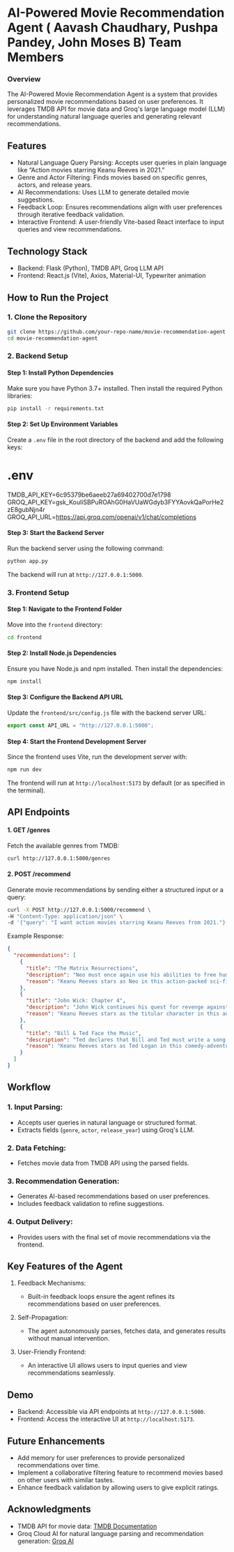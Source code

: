 # AI-Powered Movie Recommendation Agent ( Aavash Chaudhary, Pushpa Pandey, John Moses B) Team Members

### Overview
The AI-Powered Movie Recommendation Agent is a system that provides personalized movie recommendations based on user preferences. It leverages TMDB API for movie data and Groq's large language model (LLM) for understanding natural language queries and generating relevant recommendations.


## Features
- Natural Language Query Parsing: Accepts user queries in plain language like “Action movies starring Keanu Reeves in 2021.”
- Genre and Actor Filtering: Finds movies based on specific genres, actors, and release years.
- AI Recommendations: Uses LLM to generate detailed movie suggestions.
- Feedback Loop: Ensures recommendations align with user preferences through iterative feedback validation.
- Interactive Frontend: A user-friendly Vite-based React interface to input queries and view recommendations.

## Technology Stack

- Backend: Flask (Python), TMDB API, Groq LLM API
- Frontend: React.js (Vite), Axios, Material-UI, Typewriter animation

## How to Run the Project

### 1. Clone the Repository
```bash
git clone https://github.com/your-repo-name/movie-recommendation-agent.git
cd movie-recommendation-agent
```

### 2. Backend Setup

#### Step 1: Install Python Dependencies
Make sure you have Python 3.7+ installed. Then install the required Python libraries:
```bash
pip install -r requirements.txt
```

#### Step 2: Set Up Environment Variables
Create a `.env` file in the root directory of the backend and add the following keys:
 # .env
TMDB_API_KEY=6c95379be6aeeb27a69402700d7e1798
GROQ_API_KEY=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
GROQ_API_URL=https://api.groq.com/openai/v1/chat/completions

#### Step 3: Start the Backend Server
Run the backend server using the following command:
```bash
python app.py
```
The backend will run at `http://127.0.0.1:5000`.


### 3. Frontend Setup

#### Step 1: Navigate to the Frontend Folder
Move into the `frontend` directory:
```bash
cd frontend
```

#### Step 2: Install Node.js Dependencies
Ensure you have Node.js and npm installed. Then install the dependencies:
```bash
npm install
```

#### Step 3: Configure the Backend API URL
Update the `frontend/src/config.js` file with the backend server URL:
```javascript
export const API_URL = "http://127.0.0.1:5000";
```

#### Step 4: Start the Frontend Development Server
Since the frontend uses Vite, run the development server with:
```bash
npm run dev
```
The frontend will run at `http://localhost:5173` by default (or as specified in the terminal).


## API Endpoints

#### 1. GET /genres
Fetch the available genres from TMDB:
```bash
curl http://127.0.0.1:5000/genres
```

#### 2. POST /recommend
Generate movie recommendations by sending either a structured input or a query:
```bash
curl -X POST http://127.0.0.1:5000/recommend \
-H "Content-Type: application/json" \
-d '{"query": "I want action movies starring Keanu Reeves from 2021."}'
```

Example Response:
```json
{
  "recommendations": [
    {
      "title": "The Matrix Resurrections",
      "description": "Neo must once again use his abilities to free humanity from the Matrix.",
      "reason": "Keanu Reeves stars as Neo in this action-packed sci-fi sequel."
    },
    {
      "title": "John Wick: Chapter 4",
      "description": "John Wick continues his quest for revenge against the High Table.",
      "reason": "Keanu Reeves stars as the titular character in this adrenaline-fueled action film."
    },
    {
      "title": "Bill & Ted Face the Music",
      "description": "Ted declares that Bill and Ted must write a song to save the universe.",
      "reason": "Keanu Reeves stars as Ted Logan in this comedy-adventure sequel."
    }
  ]
}
```



## Workflow

### 1. Input Parsing:
- Accepts user queries in natural language or structured format.
- Extracts fields (`genre`, `actor`, `release_year`) using Groq's LLM.

### 2. Data Fetching:
- Fetches movie data from TMDB API using the parsed fields.

### 3. Recommendation Generation:
- Generates AI-based recommendations based on user preferences.
- Includes feedback validation to refine suggestions.

### 4. Output Delivery:
- Provides users with the final set of movie recommendations via the frontend.


## Key Features of the Agent

1. Feedback Mechanisms:
   - Built-in feedback loops ensure the agent refines its recommendations based on user preferences.

2. Self-Propagation:
   - The agent autonomously parses, fetches data, and generates results without manual intervention.

3. User-Friendly Frontend:
   - An interactive UI allows users to input queries and view recommendations seamlessly.



## Demo

- Backend: Accessible via API endpoints at `http://127.0.0.1:5000`.
- Frontend: Access the interactive UI at `http://localhost:5173`.


## Future Enhancements
- Add memory for user preferences to provide personalized recommendations over time.
- Implement a collaborative filtering feature to recommend movies based on other users with similar tastes.
- Enhance feedback validation by allowing users to give explicit ratings.

## Acknowledgments
- TMDB API for movie data: [TMDB Documentation](https://developers.themoviedb.org/3)
- Groq Cloud AI for natural language parsing and recommendation generation: [Groq AI](https://groq.com)

